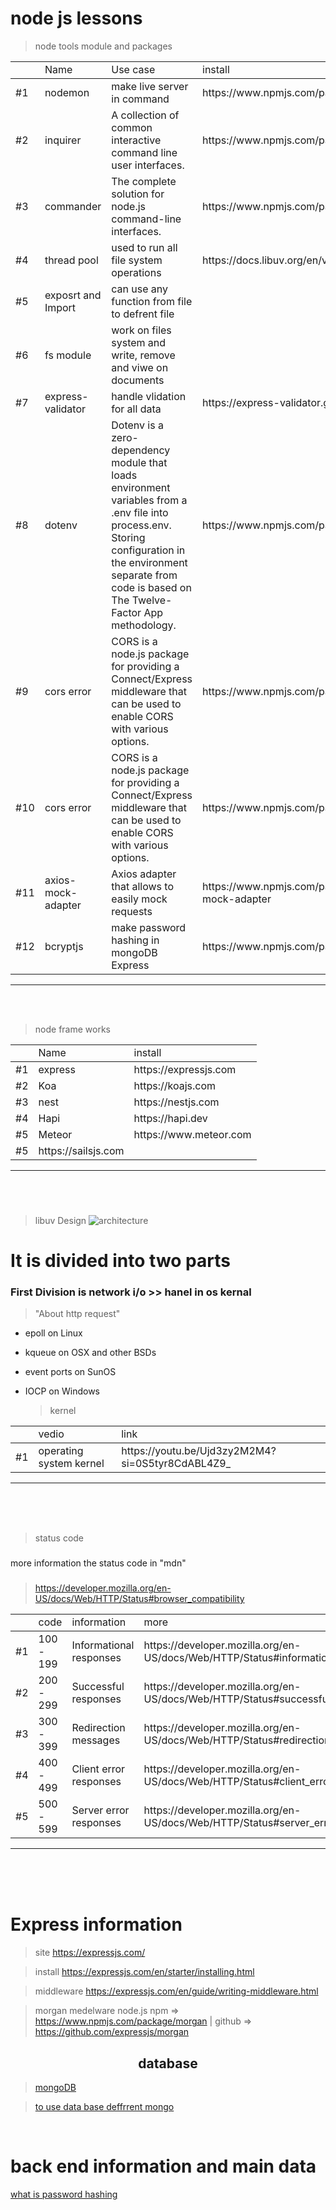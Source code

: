 <h1>node js lessons</h1>

> node tools module and packages

<table>
  <th>
    <td>Name</td>
    <td>Use case</td>
    <td>install</td>
  </th>
  <tbody>
    <tr>
      <td>#1</td>
      <td>nodemon</td>
      <td>make live server in command</td>
      <td>https://www.npmjs.com/package/nodemon</td>
    </tr>
    <tr>
      <td>#2</td>
      <td>inquirer</td>
      <td>A collection of common interactive command line user interfaces.</td>
      <td>https://www.npmjs.com/package/inquirer</td>
    </tr>
    <tr>
      <td>#3</td>
      <td>commander</td>
      <td>The complete solution for node.js command-line interfaces.</td>
      <td>https://www.npmjs.com/package/commander</td>
    </tr>
    <tr>
      <td>#4</td>
      <td>thread pool</td>
      <td> used to run all file system operations</td>
      <td>https://docs.libuv.org/en/v1.x/threadpool.html</td>
    </tr>
        <tr>
      <td>#5</td>
      <td>exposrt and Import</td>
      <td>can use any function from file to defrent file</td>
    </tr>
    <tr>
      <td>#6</td>
      <td>fs module</td>
      <td>work on files system and write, remove and viwe on documents</td>
    </tr>
    <tr>
      <td>#7</td>
      <td>express-validator</td>
      <td>handle vlidation for all data</td>
      <td>https://express-validator.github.io/docs/</td>
    </tr>
    <tr>
      <td>#8</td>
      <td>dotenv</td>
      <td>Dotenv is a zero-dependency module that loads environment variables from a .env file into process.env. Storing configuration in the environment separate from code is based on The Twelve-Factor App methodology.</td>
      <td>https://www.npmjs.com/package/dotenv</td>
    </tr>
    <tr>
      <td>#9</td>
      <td>cors error</td>
      <td>CORS is a node.js package for providing a Connect/Express middleware that can be used to enable CORS with various options.</td>
      <td>https://www.npmjs.com/package/cors</td>
    </tr>
    <tr>
      <td>#10</td>
      <td>cors error</td>
      <td>CORS is a node.js package for providing a Connect/Express middleware that can be used to enable CORS with various options.</td>
      <td>https://www.npmjs.com/package/cors</td>
    </tr>
    <tr>
      <td>#11</td>
      <td>axios-mock-adapter</td>
      <td>Axios adapter that allows to easily mock requests</td>
      <td>https://www.npmjs.com/package/axios-mock-adapter</td>
    </tr>
    <tr>
      <td>#12</td>
      <td>bcryptjs</td>
      <td>make password hashing in mongoDB Express</td>
      <td>https://www.npmjs.com/package/bcryptjs</td>
    </tr>
  </tbody>
</table>
<hr>
<br>
<br>


> node frame works

<table>
  <th>
    <td>Name</td>
    <td>install</td>
  </th>
  <tbody>
    <tr>
      <td>#1</td>
      <td>express</td>
      <td>https://expressjs.com</td>
    </tr>
    <tr>
      <td>#2</td>
      <td>Koa</td>
      <td>https://koajs.com</td>
    </tr>
    <tr>
      <td>#3</td>
      <td>nest</td>
      <td>https://nestjs.com</td>
    </tr>
    <tr>
      <td>#4</td>
      <td>Hapi</td>
      <td>https://hapi.dev</td>
    </tr>
    <tr>
      <td>#5</td>
      <td>Meteor</td>
      <td>https://www.meteor.com</td>
    </tr>
    <tr>
      <td>#5</td>
      <td>https://sailsjs.com</td>
    </tr>
  </tbody>
</table>
<hr>
<br>
<br>


###

> libuv Design
> ![architecture](https://github.com/ASH-Education/nodeJs_lessons/assets/124946844/4b8b6661-fd3f-4c8e-8ed0-3ace7b000a7b)

<h1>It is divided into two parts</h1>

<h3>First Division is network i/o >> hanel in os kernal</h3>

> "About http request"

- epoll on Linux
- kqueue on OSX and other BSDs
- event ports on SunOS
- IOCP on Windows

  > kernel

<table>
  <th>
    <td>vedio</td>
    <td>link</td>
  </th>
  <tbody>
    <tr>
      <td>#1</td>
      <td>operating system kernel</td>
      <td>https://youtu.be/Ujd3zy2M2M4?si=0S5tyr8CdABL4Z9_</td>
    </tr>
  </tbody>
</table>
<hr>
<br>
<br>
<br>

  > status code
###
more information the status code in "mdn"
###
> https://developer.mozilla.org/en-US/docs/Web/HTTP/Status#browser_compatibility

<table>
  <th>
    <td>code</td>
    <td>information</td>
    <td>more</td>
  </th>
  <tbody>
    <tr>
      <td>#1</td>
      <td>100 - 199</td>
      <td>Informational responses</td>
      <td>https://developer.mozilla.org/en-US/docs/Web/HTTP/Status#information_responses</td>
    </tr>
    <tr>
      <td>#2</td>
      <td>200 - 299</td>
      <td>Successful responses</td>
      <td>https://developer.mozilla.org/en-US/docs/Web/HTTP/Status#successful_responses</td>
    </tr>
    <tr>
      <td>#3</td>
      <td>300 - 399</td>
      <td>Redirection messages</td>
      <td>https://developer.mozilla.org/en-US/docs/Web/HTTP/Status#redirection_messages</td>
    </tr>
    <tr>
      <td>#4</td>
      <td>400 - 499</td>
      <td>Client error responses</td>
      <td>https://developer.mozilla.org/en-US/docs/Web/HTTP/Status#client_error_responses</td>
    </tr>
    <tr>
      <td>#5</td>
      <td>500 - 599</td>
      <td>Server error responses</td>
      <td>https://developer.mozilla.org/en-US/docs/Web/HTTP/Status#server_error_responses</td>
    </tr>
  </tbody>
</table>

<hr>
<br>
<br>
<br>

<h1>Express information</h1>

  >  site https://expressjs.com/

  > install https://expressjs.com/en/starter/installing.html

  > middleware https://expressjs.com/en/guide/writing-middleware.html

  > morgan medelware node.js npm => https://www.npmjs.com/package/morgan | github => https://github.com/expressjs/morgan

###

<h2 align="center">database</h2>

  > [mongoDB](https://www.mongodb.com/)

  > [to use data base deffrrent mongo](https://sequelize.org/)
<br>
<h1>back end information and main data</h1> 

[what is password hashing](https://medium.com/@arunchaitanya/salting-and-hashing-passwords-with-bcrypt-js-a-comprehensive-guide-f5e31de3c40c)

